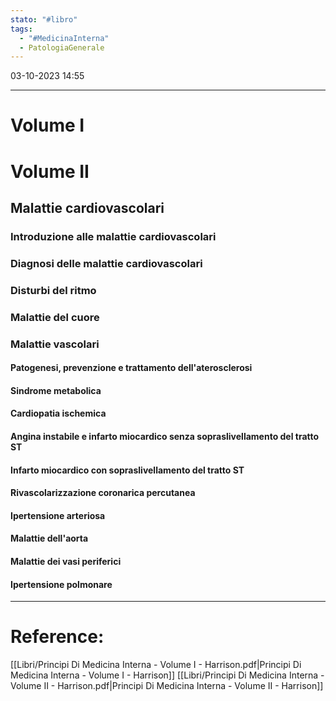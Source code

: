 ```yaml
---
stato: "#libro"
tags:
  - "#MedicinaInterna"
  - PatologiaGenerale
---
```

03-10-2023 14:55

--- 


# Volume I
# Volume II
## Malattie cardiovascolari
### Introduzione alle malattie cardiovascolari
### Diagnosi delle malattie cardiovascolari
### Disturbi del ritmo
### Malattie del cuore
### Malattie vascolari
#### Patogenesi, prevenzione e trattamento dell'aterosclerosi
#### Sindrome metabolica
#### Cardiopatia ischemica
#### Angina instabile e infarto miocardico senza sopraslivellamento del tratto ST
#### Infarto miocardico con sopraslivellamento del tratto ST
#### Rivascolarizzazione coronarica percutanea
#### Ipertensione arteriosa
#### Malattie dell'aorta
#### Malattie dei vasi periferici
#### Ipertensione polmonare










--- 
# Reference: 
[[Libri/Principi Di Medicina Interna - Volume I - Harrison.pdf|Principi Di Medicina Interna - Volume I - Harrison]]
[[Libri/Principi Di Medicina Interna - Volume II - Harrison.pdf|Principi Di Medicina Interna - Volume II - Harrison]]
